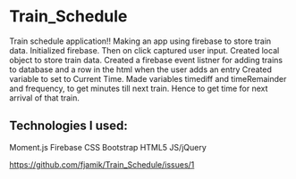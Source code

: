 # Train_Schedule

Train schedule application!! Making an app using firebase to store train data. Initialized firebase. Then on click captured user input. Created local object to store train data. Created a firebase event listner for adding trains to database and a row in the html when the user adds an entry Created variable to set to Current Time. Made variables timediff and timeRemainder and frequency, to get minutes till next train. Hence to get time for next arrival of that train.


## Technologies I used:

Moment.js
Firebase
CSS
Bootstrap 
HTML5
JS/jQuery

https://github.com/fjamik/Train_Schedule/issues/1
